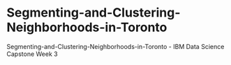 # Segmenting-and-Clustering-Neighborhoods-in-Toronto
Segmenting-and-Clustering-Neighborhoods-in-Toronto - IBM Data Science Capstone Week 3

